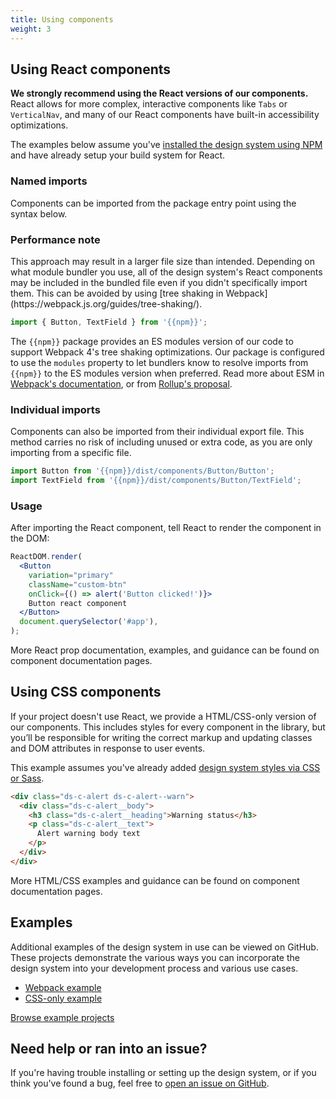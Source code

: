 ```yaml
---
title: Using components
weight: 3
---
```


## Using React components

**We strongly recommend using the React versions of our components.** React allows for more complex, interactive components like `Tabs` or `VerticalNav`, and many of our React components have built-in accessibility optimizations.

The examples below assume you've [installed the design system using NPM]({{root}}/startup/installation/) and have already setup your build system for React.

### Named imports

Components can be imported from the package entry point using the syntax below.

<div class="ds-c-alert ds-c-alert--warn ds-u-margin-bottom--2 ds-u-font-size--small">
  <div class="ds-c-alert__body">
    <h3 class="ds-c-alert__heading ds-u-font-size--base">Performance note</h3>
    <p class="ds-c-alert__text">
      This approach may result in a larger file size than intended. Depending on what module bundler you use, all of the design system's React components may be included in the bundled file even if you didn't specifically import them. This can be avoided by using [tree shaking in Webpack](https://webpack.js.org/guides/tree-shaking/).
    </p>
  </div>
</div>

```jsx
import { Button, TextField } from '{{npm}}';
```

The `{{npm}}` package provides an ES modules version of our code to support Webpack 4's tree shaking optimizations. Our package is configured to use the `modules` property to let bundlers know to resolve imports from `{{npm}}` to the ES modules version when preferred. Read more about ESM in [Webpack's documentation](https://webpack.js.org/guides/author-libraries/#final-steps), or from [Rollup's proposal](https://github.com/rollup/rollup/wiki/pkg.module).

### Individual imports

Components can also be imported from their individual export file. This method carries no risk of including unused or extra code, as you are only importing from a specific file.

```jsx
import Button from '{{npm}}/dist/components/Button/Button';
import TextField from '{{npm}}/dist/components/Button/TextField';
```

### Usage

After importing the React component, tell React to render the component in the DOM:

```jsx
ReactDOM.render(
  <Button
    variation="primary"
    className="custom-btn"
    onClick={() => alert('Button clicked!')}>
    Button react component
  </Button>
  document.querySelector('#app'),
);
```

More React prop documentation, examples, and guidance can be found on component documentation pages.

## Using CSS components

If your project doesn't use React, we provide a HTML/CSS-only version of our components. This includes styles for every component in the library, but you’ll be responsible for writing the correct markup and updating classes and DOM attributes in response to user events.

This example assumes you've already added [design system styles via CSS or Sass]({{root}}/startup/sass-and-css/).

```html
<div class="ds-c-alert ds-c-alert--warn">
  <div class="ds-c-alert__body">
    <h3 class="ds-c-alert__heading">Warning status</h3>
    <p class="ds-c-alert__text">
      Alert warning body text
    </p>
  </div>
</div>
```

More HTML/CSS examples and guidance can be found on component documentation pages.

<h2 id="examples" class="ds-h2 ds-u-color--primary-darker">Examples</h2>

Additional examples of the design system in use can be viewed on GitHub. These projects demonstrate the various ways you can incorporate the design system into your development process and various use cases.

- [Webpack example](https://github.com/CMSgov/design-system/blob/master/examples/react-app)
- [CSS-only example](https://github.com/CMSgov/design-system/blob/master/examples/form)

<a href="https://github.com/CMSgov/design-system/tree/master/examples/" class="ds-c-button">Browse example projects</a>

<h2 id="need-help" class="ds-h2 ds-u-color--primary-darker">Need help or ran into an issue?</h2>

If you're having trouble installing or setting up the design system, or if you think you've found a bug, feel free to [open an issue on GitHub]({{github}}/issues).
